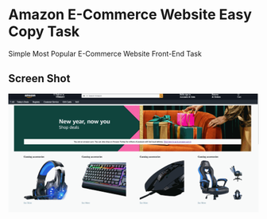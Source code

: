 

<h1> Amazon E-Commerce Website Easy Copy Task</h1>

<p> Simple Most Popular E-Commerce Website Front-End Task</p>

<h2> Screen Shot </h2>

![](screen.gif)